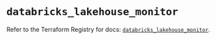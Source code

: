 # `databricks_lakehouse_monitor`

Refer to the Terraform Registry for docs: [`databricks_lakehouse_monitor`](https://registry.terraform.io/providers/databricks/databricks/1.49.1/docs/resources/lakehouse_monitor).
